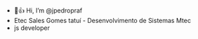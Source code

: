 - 🥸👍 Hi, I’m @jpedropraf
- Etec Sales Gomes tatuí - Desenvolvimento de Sistemas Mtec
- js developer
<!---
jpedropraf/jpedropraf is a ✨ special ✨ repository because its `README.md` (this file) appears on your GitHub profile.
You can click the Preview link to take a look at your changes.
--->
